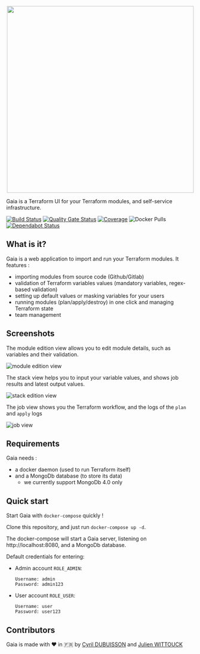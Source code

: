 <p align="center">
  <img width="500" src="https://github.com/gaia-app/gaia/raw/master/assets/gaia_logo_with_title.png">
</p>

Gaia is a Terraform UI for your Terraform modules, and self-service infrastructure.

[![Build Status](https://travis-ci.com/gaia-app/gaia.svg?branch=master)](https://travis-ci.com/gaia-app/gaia)
[![Quality Gate Status](https://sonarcloud.io/api/project_badges/measure?project=gaia-app%3Agaia&metric=alert_status)](https://sonarcloud.io/dashboard?id=gaia-app%3Agaia)
[![Coverage](https://sonarcloud.io/api/project_badges/measure?project=gaia-app%3Agaia&metric=coverage)](https://sonarcloud.io/dashboard?id=gaia-app%3Agaia)
![Docker Pulls](https://img.shields.io/docker/pulls/gaia-app/gaia)
[![Dependabot Status](https://api.dependabot.com/badges/status?host=github&repo=gaia-app/gaia)](https://dependabot.com)

## What is it?

Gaia is a web application to import and run your Terraform modules.
It features : 
* importing modules from source code (Github/Gitlab)
* validation of Terraform variables values (mandatory variables, regex-based validation)
* setting up default values or masking variables for your users
* running modules (plan/apply/destroy) in one click and managing Terraform state
* team management

## Screenshots

The module edition view allows you to edit module details, such as variables and their validation.

![module edition view](https://github.com/gaia-app/gaia/raw/master/assets/screenshot-gaia-module.png)

The stack view helps you to input your variable values, and shows job results and latest output values.

![stack edition view](https://github.com/gaia-app/gaia/raw/master//assets/screenshot-gaia-stack.png)

The job view shows you the Terraform workflow, and the logs of the `plan` and `apply` logs

![job view](https://github.com/gaia-app/gaia/raw/master//assets/screenshot-gaia-job.png)

## Requirements

Gaia needs :
 * a docker daemon (used to run Terraform itself)
 * and a MongoDb database (to store its data)
   * we currently support MongoDb 4.0 only

## Quick start

Start Gaia with `docker-compose` quickly !

Clone this repository, and just run `docker-compose up -d`. 

The docker-compose will start a Gaia server, listening on http://localhost:8080, and a MongoDb database.

Default credentials for entering:

- Admin account `ROLE_ADMIN`:

  ```
  Username: admin
  Password: admin123
  ```

- User account `ROLE_USER`:

  ```
  Username: user
  Password: user123
  ```

## Contributors

Gaia is made with ❤️ in  🇫🇷 by [Cyril DUBUISSON](https://github.com/cdubuisson) and [Julien WITTOUCK](https://github.com/juwit)
